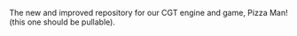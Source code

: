 The new and improved repository for our CGT engine and game, Pizza Man! (this one should be pullable). 